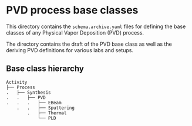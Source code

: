 # PVD process base classes
This directory contains the `schema.archive.yaml` files for defining the base classes of any Physical Vapor Deposition (PVD) process.

The directory contains the draft of the PVD base class as well as the deriving PVD
definitions for various labs and setups.

## Base class hierarchy
```
Activity
├── Process
.   ├── Synthesis
.   .   ├── PVD
.   .   .   ├── EBeam
    .   .   ├── Sputtering
        .   ├── Thermal
            └── PLD
```